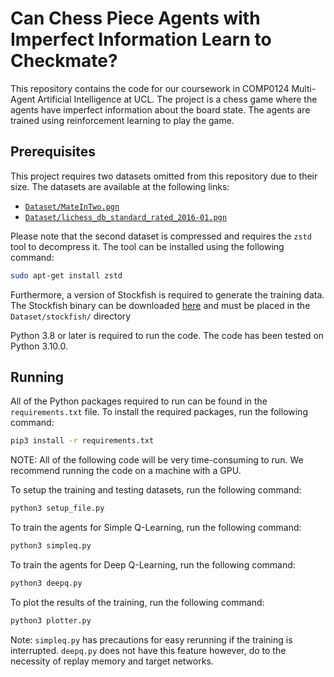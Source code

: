 # Can Chess Piece Agents with Imperfect Information Learn to Checkmate?

This repository contains the code for our coursework in COMP0124 Multi-Agent Artificial Intelligence at UCL. The project is a chess game where the agents have imperfect information about the board state. The agents are trained using reinforcement learning to play the game.

## Prerequisites

This project requires two datasets omitted from this repository due to their size. The datasets are available at the following links:

- [`Dataset/MateInTwo.pgn`](https://drive.google.com/file/d/1w_WI5O3apLk-Wg_dUzUqbs6LdvEZu-a_/view)
- [`Dataset/lichess_db_standard_rated_2016-01.pgn`](https://database.lichess.org/standard/lichess_db_standard_rated_2016-01.pgn.zst)

Please note that the second dataset is compressed and requires the `zstd` tool to decompress it. The tool can be installed using the following command:

```bash
sudo apt-get install zstd
```

Furthermore, a version of Stockfish is required to generate the training data. The Stockfish binary can be downloaded [here](https://stockfishchess.org/download/) and must be placed in the `Dataset/stockfish/` directory

Python 3.8 or later is required to run the code. The code has been tested on Python 3.10.0.

## Running

All of the Python packages required to run can be found in the `requirements.txt` file. To install the required packages, run the following command:

```bash
pip3 install -r requirements.txt
```

NOTE: All of the following code will be very time-consuming to run. We recommend running the code on a machine with a GPU.

To setup the training and testing datasets, run the following command:

```bash
python3 setup_file.py
```

To train the agents for Simple Q-Learning, run the following command:

```bash
python3 simpleq.py
```

To train the agents for Deep Q-Learning, run the following command:

```bash
python3 deepq.py
```

To plot the results of the training, run the following command:

```bash
python3 plotter.py
```

Note: `simpleq.py` has precautions for easy rerunning if the training is interrupted. `deepq.py` does not have this feature however, do to the necessity of replay memory and target networks.
